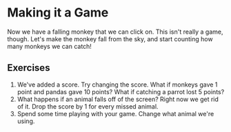 # Making it a Game

Now we have a falling monkey that we can click on. This isn't really a game, though. Let's make the monkey fall from the sky, and start counting how many monkeys we can catch!

## Exercises

1. We've added a score. Try changing the score. What if monkeys gave 1 point and pandas gave 10 points? What if catching a parrot lost 5 points?
2. What happens if an animal falls off of the screen? Right now we get rid of it. Drop the score by 1 for every missed animal.
3. Spend some time playing with your game. Change what animal we're using.
